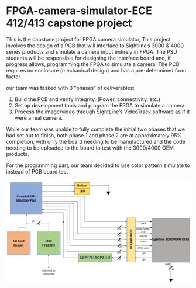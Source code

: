 # FPGA-camera-simulator-ECE 412/413 capstone project 
This is the capstone project for FPGA camera simulator, 
This project involves the design of a PCB that will interface to Sightline’s 3000 & 4000 series products
and simulate a camera input entirely in FPGA. The PSU students will be responsible for designing the
interface board and, if progress allows, programming the FPGA to simulate a camera. The PCB requires
no enclosure (mechanical design) and has a pre-determined form factor

our team was tasked with 3 “phases” of deliverables:  
1. Build the PCB and verify integrity. (Power, connectivity, etc.)  
2. Set up development tools and program the FPGA to simulate a camera.  
3. Process the image/video through SightLine’s VideoTrack software as if it were a real camera.  

While our team was unable to fully complete the initial two phases that we had set out to finish, both phase 1 and phase 2 are at approximately 95% completion, with only the board needing to be manufactured and the code needing to be uploaded to the board to test with the 3000/4000 OEM products.  

For the programming part, our team decided to use color pattern simulate to instead of PCB board test  


![image](https://github.com/zz7780/FPGA-camera-simulator/blob/main/Initial%20code/intial%20block%20diagram.png)





